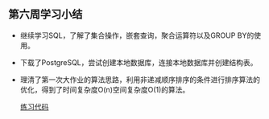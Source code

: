 ## 第六周学习小结

- 继续学习SQL，了解了集合操作，嵌套查询，聚合运算符以及GROUP BY的使用。

- 下载了PostgreSQL，尝试创建本地数据库，连接本地数据库并创建结构表。

- 理清了第一次大作业的算法思路，利用非递减顺序排序的条件进行排序算法的优化，得到了时间复杂度O(n)空间复杂度O(1)的算法。

  [练习代码](https://github.com/ZhaiHaoqing/BDMI-2020A/blob/master/class_10.20.ipynb)